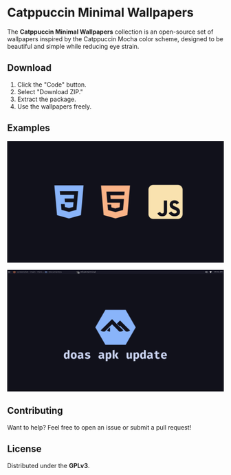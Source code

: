 # Catppuccin Minimal Wallpapers  

The **Catppuccin Minimal Wallpapers** collection is an open-source set of wallpapers inspired by the Catppuccin Mocha color scheme, designed to be beautiful and simple while reducing eye strain.  

## Download  
1. Click the "Code" button.  
2. Select "Download ZIP."  
3. Extract the package.  
4. Use the wallpapers freely.  

## Examples  
![Wallpaper](Wallpapers/Extra/html_css_js.png)  

![Screenshot](screenshot/screenshot.png)  

## Contributing  
Want to help? Feel free to open an issue or submit a pull request!  

## License  
Distributed under the **GPLv3**.  
